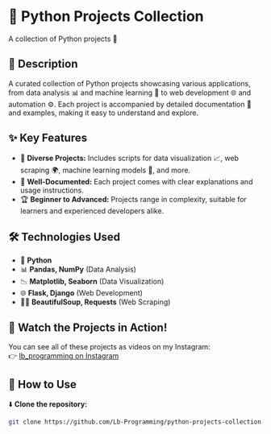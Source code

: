# 🚀 Python Projects Collection  
A collection of Python projects 🐍  

## 📌 Description  
A curated collection of Python projects showcasing various applications, from data analysis 📊 and machine learning 🤖 to web development 🌐 and automation ⚙️. Each project is accompanied by detailed documentation 📄 and examples, making it easy to understand and explore.  

## ✨ Key Features  

- 🎨 **Diverse Projects:** Includes scripts for data visualization 📈, web scraping 🌍, machine learning models 🧠, and more.  
- 📖 **Well-Documented:** Each project comes with clear explanations and usage instructions.  
- 🏆 **Beginner to Advanced:** Projects range in complexity, suitable for learners and experienced developers alike.  

## 🛠️ Technologies Used  

- 🐍 **Python**  
- 📊 **Pandas, NumPy** (Data Analysis)  
- 📉 **Matplotlib, Seaborn** (Data Visualization)  
- 🌐 **Flask, Django** (Web Development)  
- 🕵️‍♂️ **BeautifulSoup, Requests** (Web Scraping)

## 🎥 Watch the Projects in Action!  

You can see all of these projects as videos on my Instagram:  
👉 [lb_programming on Instagram](https://www.instagram.com/lb_programming?utm_source=ig_web_button_share_sheet&igsh=ZDNlZDc0MzIxNw==)  

## 🚀 How to Use  

 ⬇️ **Clone the repository:**  
   ```sh
   git clone https://github.com/Lb-Programming/python-projects-collection.git

